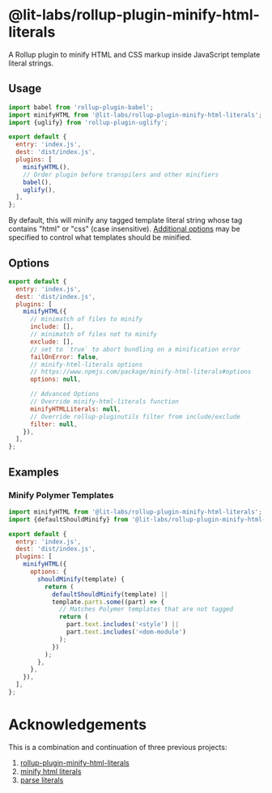 # @lit-labs/rollup-plugin-minify-html-literals

A Rollup plugin to minify HTML and CSS markup inside JavaScript template literal strings.

## Usage

```js
import babel from 'rollup-plugin-babel';
import minifyHTML from '@lit-labs/rollup-plugin-minify-html-literals';
import {uglify} from 'rollup-plugin-uglify';

export default {
  entry: 'index.js',
  dest: 'dist/index.js',
  plugins: [
    minifyHTML(),
    // Order plugin before transpilers and other minifiers
    babel(),
    uglify(),
  ],
};
```

By default, this will minify any tagged template literal string whose tag contains "html" or "css" (case insensitive). [Additional options](#options) may be specified to control what templates should be minified.

## Options

```js
export default {
  entry: 'index.js',
  dest: 'dist/index.js',
  plugins: [
    minifyHTML({
      // minimatch of files to minify
      include: [],
      // minimatch of files not to minify
      exclude: [],
      // set to `true` to abort bundling on a minification error
      failOnError: false,
      // minify-html-literals options
      // https://www.npmjs.com/package/minify-html-literals#options
      options: null,

      // Advanced Options
      // Override minify-html-literals function
      minifyHTMLLiterals: null,
      // Override rollup-pluginutils filter from include/exclude
      filter: null,
    }),
  ],
};
```

## Examples

### Minify Polymer Templates

```js
import minifyHTML from '@lit-labs/rollup-plugin-minify-html-literals';
import {defaultShouldMinify} from '@lit-labs/rollup-plugin-minify-html-literals/lib/minify-html-literals.js';

export default {
  entry: 'index.js',
  dest: 'dist/index.js',
  plugins: [
    minifyHTML({
      options: {
        shouldMinify(template) {
          return (
            defaultShouldMinify(template) ||
            template.parts.some((part) => {
              // Matches Polymer templates that are not tagged
              return (
                part.text.includes('<style') ||
                part.text.includes('<dom-module')
              );
            })
          );
        },
      },
    }),
  ],
};
```

# Acknowledgements

This is a combination and continuation of three previous projects:

1. [rollup-plugin-minify-html-literals](https://github.com/asyncLiz/rollup-plugin-minify-html-literals)
2. [minify html literals](https://github.com/asyncLiz/minify-html-literals)
3. [parse literals](https://github.com/asyncLiz/parse-literals)
